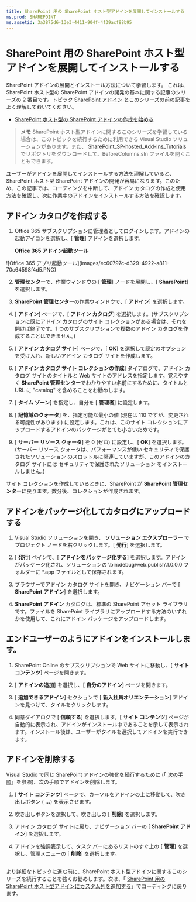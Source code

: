 ```yaml
---
title: SharePoint 用の SharePoint ホスト型アドインを展開してインストールする
ms.prod: SHAREPOINT
ms.assetid: 3a3875d6-13e3-4411-904f-4f39acf88b95
---
```



# SharePoint 用の SharePoint ホスト型アドインを展開してインストールする
SharePoint アドインの展開とインストール方法について学習します。
これは、SharePoint ホスト型の SharePoint アドインの開発の基本に関する記事のシリーズの 2 番目です。トピック  [SharePoint アドイン](sharepoint-add-ins.md) とこのシリーズの前の記事をよく理解しておいてください。





-  [SharePoint ホスト型の SharePoint アドインの作成を始める](get-started-creating-sharepoint-hosted-sharepoint-add-ins.md)



> **メモ**
> SharePoint ホスト型アドインに関するこのシリーズを学習している場合は、このトピックを続行するために利用できる Visual Studio ソリューションがあります。また、 [SharePoint_SP-hosted_Add-Ins_Tutorials](https://github.com/OfficeDev/SharePoint_SP-hosted_Add-Ins_Tutorials) でリポジトリをダウンロードして、BeforeColumns.sln ファイルを開くこともできます。




ユーザーがアドインを展開してインストールする方法を理解していると、SharePoint ホスト型 SharePoint アドインの開発が容易になります。このため、この記事では、コーディングを中断して、アドイン カタログの作成と使用方法を確認し、次に作業中のアドインをインストールする方法を確認します。
## アドイン カタログを作成する






1. Office 365 サブスクリプションに管理者としてログインします。アドインの起動アイコンを選択し、[ **管理**] アドインを選択します。

   **Office 365 アドイン起動ツール**



!\[Office 365 アプリ起動ツール](images/ec60797c-d329-4922-a811-70c64598f4d5.PNG)





2. **管理センター**で、作業ウィンドウの [ **管理**] ノードを展開し、[ **SharePoint**] を選択します。


3. **SharePoint 管理センター**の作業ウィンドウで、[ **アドイン**] を選択します。


4. [ **アドイン**] ページで、[ **アドイン カタログ**] を選択します。(サブスクリプションに既にアドイン カタログのサイト コレクションがある場合は、それを開けば終了です。1 つのサブスクリプションで複数のアドイン カタログを作成することはできません。)


5. [ **アドイン カタログ サイト**] ページで、[ **OK**] を選択して既定のオプションを受け入れ、新しいアドイン カタログ サイトを作成します。


6. [ **アドイン カタログ サイト コレクションの作成**] ダイアログで、アドイン カタログ サイトのタイトルと Web サイトのアドレスを指定します。覚えやすく **SharePoint 管理センター**でわかりやすい名前にするために、タイトルと URL に "catalog" を含めることをお勧めします。


7. [ **タイム ゾーン**] を指定し、自分を [ **管理者**] に設定します。


8. [ **記憶域のクォータ**] を、指定可能な最小の値 (現在は 110 ですが、変更される可能性があります) に設定します。これは、このサイト コレクションにアップロードするアドインのパッケージがとても小さいためです。


9. [ **サーバー リソース クォータ**] を 0 (ゼロ) に設定し、[ **OK**] を選択します。(サーバー リソース クォータは、パフォーマンスが低い セキュリティで保護されたソリューション のスロットルに関連していますが、このアドインのカタログ サイトには セキュリティで保護されたソリューション をインストールしません。)


サイト コレクションを作成しているときに、SharePoint が **SharePoint 管理センター**に戻ります。数分後、コレクションが作成されます。
## アドインをパッケージ化してカタログにアップロードする






1. Visual Studio ソリューションを開き、 **ソリューション エクスプローラー** でプロジェクト ノードを右クリックします。[ **発行**] を選択します。


2. [ **発行**] ペインで、[ **アドインをパッケージ化する**] を選択します。アドインがパッケージ化され、ソリューションの \\bin\\debug\\web.publish\\1.0.0.0 フォルダーに *.app ファイルとして保存されます。


3. ブラウザーでアドイン カタログ サイトを開き、ナビゲーション バーで [ **SharePoint アドイン**] を選択します。


4. **SharePoint アドイン** カタログは、標準の SharePoint アセット ライブラリです。ファイルを SharePoint ライブラリにアップロードする方法のいずれかを使用して、これにアドイン パッケージをアップロードします。



## エンドユーザーのようにアドインをインストールします。


1. SharePoint Online のサブスクリプションで Web サイトに移動し、[ **サイト コンテンツ**] ページを開きます。


2. [ **アドインの追加**] を選択し、[ **自分のアドイン**] ページを開きます。


3. [ **追加できるアドイン**] セクションで [ **新入社員オリエンテーション**] アドインを見つけて、タイルをクリックします。


4. 同意ダイアログで [ **信頼する**] を選択します。[ **サイト コンテンツ**] ページが自動的に表示され、アドインがインストール中であることを示して表示されます。インストール後は、ユーザーがタイルを選択してアドインを実行できます。



## アドインを削除する

Visual Studio で同じ SharePoint アドインの強化を続行するために (「 [次の手順](#Nextsteps)」を参照)、次の手順でアドインを削除します。




1. [ **サイト コンテンツ**] ページで、カーソルをアドインの上に移動して、吹き出しボタン ( **...**) を表示させます。


2. 吹き出しボタンを選択して、吹き出しの [ **削除**] を選択します。


3. アドイン カタログ サイトに戻り、ナビゲーション バーの [ **SharePoint アドイン**] を選択します。


4. アドインを強調表示して、タスク バーにあるリストのすぐ上の [ **管理**] を選択し、管理メニューの [ **削除**] を選択します。



## 

より詳細なトピックに進む前に、SharePoint ホスト型アドインに関するこのシリーズを続行することを強くお勧めします。次は、「 [SharePoint 用の SharePoint ホスト型アドインにカスタム列を追加する](add-custom-columns-to-a-sharepoint-hostedsharepoint-add-in.md)」でコーディングに戻ります。




